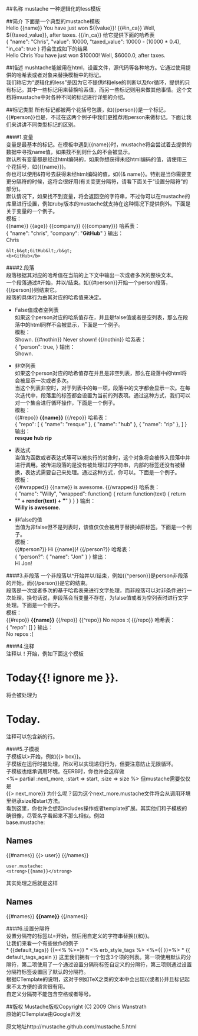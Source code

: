 ##名称
mustache 一种逻辑化的less模板  

##简介
下面是一个典型的mustache模板  
    Hello {{name}}
    You have just won ${{value}}!
    {{#in_ca}}
    Well, ${{taxed_value}}, after taxes.
    {{/in_ca}}
给它提供下面的哈希表  
    {
        "name": "Chris",
        "value": 10000,
        "taxed_value": 10000 - (10000 * 0.4),
        "in_ca": true
    }
将会生成如下的结果  
    Hello Chris
    You have just won $10000!
    Well, $6000.0, after taxes.

##描述
mushtache能被用在html，设置文件，源代码等各种地方。它通过使用提供的哈希表或者对象来替换模板中的标记。  
我们称它为“逻辑化的less”是因为它不提供if和else的判断以及for循环，提供的只有标记。其中一些标记用来替换哈系值，而另一些标记则用来做其他事情。这个文档将mustache中对各种不同的标记进行详细的介绍。  

##标记类型
所有标记都被两个花括号包裹，如{{person}}是一个标记，{{#person}}也是，不过在这两个例子中我们更推荐用person来做标记。下面让我们来讲讲不同类型标记的区别。  

####1.变量  
变量是最基本的标记。在模板中遇到{{name}}时，mustache将会尝试着去提供的数据中寻找name值，如果找不到则什么的不会被显示。  
默认所有变量都是经过html编码的，如果你想获得未经html编码的值，请使用三个花括号，如{{{name}}}。  
你也可以使用&符号去获得未经html编码的值，如{{& name}}。特别是当你需要变更分隔符的时候，这将会很好用(有关变更分隔符，请看下面关于“设置分隔符”的部分)。  
默认情况下，如果找不到变量，将会返回空的字符串，不过你可以在mustache的库里进行设置，例如ruby版本的mustache就支持在这种情况下提供例外。下面是关于变量的一个例子。  
模板：  
    {{name}}
    {{age}}
    {{company}}
    {{{company}}}
哈系表：  
    {
        "name": "chris",
        "company": "<b>GitHub</b>"
    }
输出：  
    Chris

    &lt;b&gt;GitHub&lt;/b&gt;
    <b>GitHub</b>

####2.段落  
段落根据其对应的哈希值在当前的上下文中输出一次或者多次的整块文本。  
一个段落通过#开始，并以/结束。如{{#person}}开始一个person段落，{{/person}}则结束它。  
段落的具体行为由其对应的哈希值来决定。  

* False值或者空列表  
如果这个person对应的哈系值存在，并且是false值或者是空列表，那么在段落中的html同样不会被显示，下面是一个例子。  
模板：  
    Shown.
    {{#nothin}}
        Never shown!
    {{/nothin}}
哈系表：  
    {
        "person": true,
    }
输出：  
    Shown.

* 非空列表  
如果这个person对应的哈希值存在并且是非空列表，那么在段落中的html将会被显示一次或者多次。  
当这个列表非空时，对于列表中的每一项，段落中的文字都会显示一次。在每次迭代中，段落里的标签都会设置为当前的列表项。通过这种方式，我们可以对一个集合进行循环操作，下面是一个例子。  
模板：  
    {{#repo}}
        <b>{{name}}</b>
    {{/repo}}
哈希表：  
    {
        "repo": [
            { "name": "resque" },
            { "name": "hub" },
            { "name": "rip" },
        ]
    }
输出：  
    <b>resque</b>
    <b>hub</b>
    <b>rip</b>

* 表达式  
当值为函数或者表达式等可以被执行的对象时，这个对象将会被传入段落中并进行调用。被传进段落的是没有被处理过的字符串，内部的标签还没有被替换，表达式需要自己来处理。通过这种方式，你可以。下面是一个例子。   
模板：  
    {{#wrapped}}
        {{name}} is awesome.
    {{/wrapped}}
哈系表：  
    {
        "name": "Willy",
        "wrapped": function() {
            return function(text) {
                return "<b>" + render(text) + "</b>"
            }
        }
    }
输出：  
    <b>Willy is awesome.</b>

* 非false的值  
当值为非false但不是列表时，该值仅仅会被用于替换掉原标签。下面是一个例子。   
模板：  
    {{#person?}}
        Hi {{name}}!
    {{/person?}}
哈希表：  
    {
        "person?": { "name": "Jon" }
    }
输出：  
    Hi Jon!

####3.非段落
一个非段落以^开始并以/结束，例如{{^person}}是person非段落的开始，而{{/person}}是它的结束。  
段落是一次或者多次的基于哈希表来进行文字处理，而非段落可以对非条件进行一次处理。换句话说，非段落会当变量不存在，为false值或者为空列表时进行文字处理。下面是一个例子。  
模板：  
    {{#repo}}
        <b>{{name}}</b>
    {{/repo}}
    {{^repo}}
        No repos :(
    {{/repo}}
哈希表：  
    {
        "repo": []
    }
输出：  
    No repos :(

####4.注释  
注释以！开始，例如下面这个模板  
    <h1>Today{{! ignore me }}.</h1>
将会被处理为  
    <h1>Today.</h1>
注释可以包含新的行。  

####5.子模板  
子模板以>开始，例如{{> box}}。  
子模板在运行时被处理，所以可以实现递归行为，但要注意防止无限循环。  
子模板也继承调用环境。在ERB时，你也许会这样做  
    <%= partial :next_more, :start => start, :size => size %>
但mustache需要仅仅是  
    {{> next_more}}
为什么呢？因为这个next_more.mustache文件将会从调用环境里继承size和start方法。  
看到这里，你也许会想起includes操作或者template扩展。其实他们和子模板的确很像，尽管名字看起来不那么相似。例如  
    base.mustache:
    <h2>Names</h2>
    {{#names}}
        {{> user}}
    {{/names}}

    user.mustache:
    <strong>{{name}}</strong>
其实处理之后就是这样  
    <h2>Names</h2>
    {{#names}}
        <strong>{{name}}</strong>
    {{/names}}

####6.设置分隔符  
设置分隔符的标签以=开始，然后用自定义的字符串替换{{和}}。  
让我们来看一个有些做作的例子  
    * {{default_tags}}
    {{=<% %>=}}
    * <% erb_style_tags %>
    <%={{ }}=%>
    * {{ default_tags_again }}
这里我们拥有一个包含3个项的列表。第一项使用默认的分隔符，第二项使用了一个通过设置分隔符标签自定义的分隔符，第三项则通过设置分隔符标签设置回了默认的分隔符。  
根据CTemplate的说明，这对于例如TeX之类的文本中会出现{{或者}}并且标记起来不太方便的语言很有用。  
自定义分隔符不能包含空格或者等号。  

##版权
Mustache版权Copyright (C) 2009 Chris Wanstrath  
原始的CTemplate由Google开发  

原文地址http://mustache.github.com/mustache.5.html

